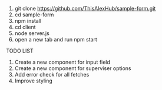 1. git clone https://github.com/ThisAlexHub/sample-form.git
2. cd sample-form
3. npm install 
4. cd client
5. node server.js
6. open a new tab and run npm start


TODO LIST

1. Create a new component for input field 
2. Create a new component for superviser options
3. Add error check for all fetches
4. Improve styling
